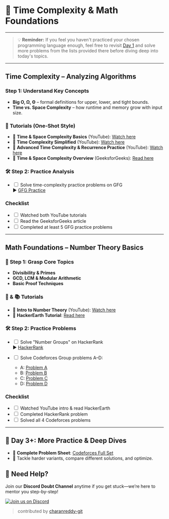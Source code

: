 # 🧭 Time Complexity & Math Foundations

---

> 💡 **Reminder:** If you feel you haven't practiced your chosen programming language enough, feel free to revisit [Day 1](./day1.md) and solve more problems from the lists provided there before diving deep into today's topics.

---

## Time Complexity – Analyzing Algorithms

### Step 1: Understand Key Concepts

* **Big O, Ω, Θ** – formal definitions for upper, lower, and tight bounds.
* **Time vs. Space Complexity** – how runtime and memory grow with input size.

### 🎥 Tutorials (One-Shot Style)

* 🔗 **Time & Space Complexity Basics** (YouTube): [Watch here](https://youtu.be/FPu9Uld7W-E?si=OoljMO03zzKBCaDg)
* 🔗 **Time Complexity Simplified** (YouTube): [Watch here](https://youtu.be/BgLTDT03QtU?si=pDBp_gP-8CJX5sz1)
* 🔗 **Advanced Time Complexity & Recurrence Practice** (YouTube): [Watch here](https://youtu.be/mV3wrLBbuuE?si=B7hoH7QktEYJhaYq)
* 🔗 **Time & Space Complexity Overview** (GeeksforGeeks): [Read here](https://www.geeksforgeeks.org/time-complexity-and-space-complexity/)

### 🛠️ Step 2: Practice Analysis

- <input type="checkbox" id="day2_time_gfg"> Solve time-complexity practice problems on GFG  
  ▶️ [GFG Practice](https://www.geeksforgeeks.org/practice-questions-time-complexity-analysis/)

### Checklist

- <input type="checkbox" id="day2_time_tutorials"> Watched both YouTube tutorials  
- <input type="checkbox" id="day2_time_gfg_article"> Read the GeeksforGeeks article  
- <input type="checkbox" id="day2_time_gfg_practice"> Completed at least 5 GFG practice problems

---

## Math Foundations – Number Theory Basics

### 📖 Step 1: Grasp Core Topics

* **Divisibility & Primes**
* **GCD, LCM & Modular Arithmetic**
* **Basic Proof Techniques**

### 🎥 & 📚 Tutorials

* 🔗 **Intro to Number Theory** (YouTube): [Watch here](https://www.youtube.com/watch?v=1xNbjMdbjug)
* 🔗 **HackerEarth Tutorial**: [Read here](https://www.hackerearth.com/practice/math/number-theory/basic-number-theory-1/tutorial/)

### 🛠️ Step 2: Practice Problems

- <input type="checkbox" id="day2_math_hackerrank"> Solve "Number Groups" on HackerRank  
  ▶️ [HackerRank](https://www.hackerrank.com/challenges/number-groups/problem?isFullScreen=true)
- <input type="checkbox" id="day2_math_codeforces_ad"> Solve Codeforces Group problems A–D:

  * A: [Problem A](https://codeforces.com/group/MWSDmqGsZm/contest/223338/problem/A)  
  * B: [Problem B](https://codeforces.com/group/MWSDmqGsZm/contest/223338/problem/B)  
  * C: [Problem C](https://codeforces.com/group/MWSDmqGsZm/contest/223338/problem/C)  
  * D: [Problem D](https://codeforces.com/group/MWSDmqGsZm/contest/223338/problem/D)

### Checklist

- <input type="checkbox" id="day2_math_tutorials"> Watched YouTube intro & read HackerEarth  
- <input type="checkbox" id="day2_math_hackerrank_problem"> Completed HackerRank problem  
- <input type="checkbox" id="day2_math_codeforces_problems"> Solved all 4 Codeforces problems

---

## 🌟 Day 3+: More Practice & Deep Dives

* 🚀 **Complete Problem Sheet**: [Codeforces Full Set](https://codeforces.com/group/MWSDmqGsZm/contest/223338)
* 🧠 Tackle harder variants, compare different solutions, and optimize.

## 🔔 Need Help?

Join our **Discord Doubt Channel** anytime if you get stuck—we’re here to mentor you step-by-step!

[![Join us on Discord](https://img.icons8.com/color/48/discord-logo.png)](https://discord.gg/D3jDzyAE)

> contributed by [charanreddy-git](https://github.com/charanreddy-git/)

<script>
  document.addEventListener("DOMContentLoaded", function () {
    const checkboxes = document.querySelectorAll('input[type="checkbox"]');
    checkboxes.forEach((checkbox) => {
      const isChecked = localStorage.getItem(checkbox.id) === "true";
      checkbox.checked = isChecked;
    });
    checkboxes.forEach((checkbox) => {
      checkbox.addEventListener("change", function () {
        localStorage.setItem(checkbox.id, checkbox.checked);
      });
    });
  });
</script>
